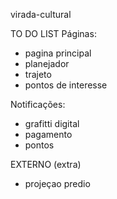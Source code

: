 virada-cultural

TO DO LIST
Páginas:
* pagina principal
* planejador
* trajeto
* pontos de interesse
   
Notificações:
* grafitti digital
* pagamento
* pontos

EXTERNO (extra)
* projeçao predio

